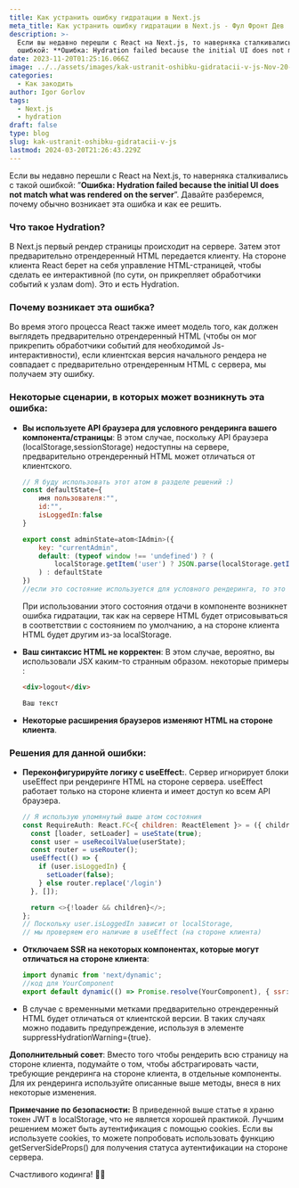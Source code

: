 ```yaml
---
title: Как устранить ошибку гидратации в Next.js
meta_title: Как устранить ошибку гидратации в Next.js - Фул Фронт Дев
description: >-
  Если вы недавно перешли с React на Next.js, то наверняка сталкивались с такой
  ошибкой: **Ошибка: Hydration failed because the initial UI does not match what
date: 2023-11-20T01:25:16.066Z
image: ../../assets/images/kak-ustranit-oshibku-gidratacii-v-js-Nov-20-2023.avif
categories:
  - Как закодить
author: Igor Gorlov
tags:
  - Next.js
  - hydration
draft: false
type: blog
slug: kak-ustranit-oshibku-gidratacii-v-js
lastmod: 2024-03-20T21:26:43.229Z
---
```


Если вы недавно перешли с React на Next.js, то наверняка сталкивались с такой ошибкой: ”**Ошибка: Hydration failed because the initial UI does not match what was rendered on the server**”. Давайте разберемся, почему обычно возникает эта ошибка и как ее решить.

### [](https://dev.to/chirag__dev/how-to-solve-hydration-error-in-nextjs-5e1b#what-is-hydration)Что такое Hydration?

В Next.js первый рендер страницы происходит на сервере. Затем этот предварительно отрендеренный HTML передается клиенту. На стороне клиента React берет на себя управление HTML-страницей, чтобы сделать ее интерактивной (по сути, он прикрепляет обработчики событий к узлам dom). Это и есть Hydration.

### [](https://dev.to/chirag__dev/how-to-solve-hydration-error-in-nextjs-5e1b#why-does-this-error-occur)Почему возникает эта ошибка?

Во время этого процесса React также имеет модель того, как должен выглядеть предварительно отрендеренный HTML (чтобы он мог прикрепить обработчики событий для необходимой Js-интерактивности), если клиентская версия начального рендера не совпадает с предварительно отрендеренным HTML с сервера, мы получаем эту ошибку.

### [](https://dev.to/chirag__dev/how-to-solve-hydration-error-in-nextjs-5e1b#some-scenarios-in-which-this-error-can-arise)Некоторые сценарии, в которых может возникнуть эта ошибка:

- **Вы используете API браузера для условного рендеринга вашего компонента/страницы**: В этом случае, поскольку API браузера (localStorage,sessionStorage) недоступны на сервере, предварительно отрендеренный HTML может отличаться от клиентского.

  ```js
  // Я буду использовать этот атом в разделе решений :)
  const defaultState={
      имя пользователя:"",
      id:"",
      isLoggedIn:false
  }

  export const adminState=atom<IAdmin>({
      key: "currentAdmin",
      default: (typeof window !== 'undefined') ? (
          localStorage.getItem('user') ? JSON.parse(localStorage.getItem('user') as string) : defaultState
      ) : defaultState
  })
  //если это состояние используется для условного рендеринга, то это приведет к ошибке гидратации
  ```

  При использовании этого состояния отдачи в компоненте возникнет ошибка гидратации, так как на сервере HTML будет отрисовываться в соответствии с состоянием по умолчанию, а на стороне клиента HTML будет другим из-за localStorage.

- **Ваш синтаксис HTML не корректен**: В этом случае, вероятно, вы использовали JSX каким-то странным образом. некоторые примеры :

  ```html
  <div>logout</div>

  Ваш текст
  ```

- **Некоторые расширения браузеров изменяют HTML на стороне клиента**.

### [](https://dev.to/chirag__dev/how-to-solve-hydration-error-in-nextjs-5e1b#solutions-for-this-error)Решения для данной ошибки:

- **Переконфигурируйте логику с useEffect:**.
  Сервер игнорирует блоки useEffect при рендеринге HTML на стороне сервера. useEffect работает только на стороне клиента и имеет доступ ко всем API браузера.

  ```js
  // Я использую упомянутый выше атом состояния
  const RequireAuth: React.FC<{ children: ReactElement }> = ({ children }) => {
    const [loader, setLoader] = useState(true);
    const user = useRecoilValue(userState);
    const router = useRouter();
    useEffect(() => {
      if (user.isLoggedIn) {
        setLoader(false);
      } else router.replace('/login')
    }, []);

    return <>{!loader && children}</>;
  };
  // Поскольку user.isLoggedIn зависит от localStorage,
  // мы проверяем его наличие в useEffect (на стороне клиента)
  ```

- **Отключаем SSR на некоторых компонентах, которые могут отличаться на стороне клиента**:

  ```js
  import dynamic from 'next/dynamic';
  //код для YourComponent
  export default dynamic(() => Promise.resolve(YourComponent), { ssr: false });
  ```

- В случае с временными метками предварительно отрендеренный HTML будет отличаться от клиентской версии. В таких случаях можно подавить предупреждение, используя в элементе suppressHydrationWarning={true}.

**Дополнительный совет**: Вместо того чтобы рендерить всю страницу на стороне клиента, подумайте о том, чтобы абстрагировать части, требующие рендеринга на стороне клиента, в отдельные компоненты. Для их рендеринга используйте описанные выше методы, внеся в них некоторые изменения.

**Примечание по безопасности:** В приведенной выше статье я храню токен JWT в localStorage, что не является хорошей практикой. Лучшим решением может быть аутентификация с помощью cookies. Если вы используете cookies, то можете попробовать использовать функцию getServerSideProps() для получения статуса аутентификации на стороне сервера.

Счастливого кодинга! 🎈🎈

